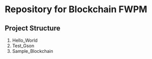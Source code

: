 # Repository for Blockchain FWPM


## Project Structure
1. Hello_World
2. Test_Gson
3. Sample_Blockchain